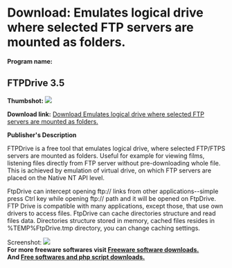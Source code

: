 # Download: Emulates logical drive where selected FTP servers are mounted as folders.

**Program name:**

## FTPDrive 3.5

  
**Thumbshot:** ![](http://www.freewarefiles.com/screenshot/ftpdrive_md.gif)   
  
**Download link:** [Download Emulates logical drive where selected FTP servers are mounted as folders.](http://freesoftwares.boysofts.com/FTPDrive_program_23097.html)  
  


**Publisher's Description**  
  


FTPDrive is a free tool that emulates logical drive, where selected FTP/FTPS servers are mounted as folders. Useful for example for viewing films, listening files directly from FTP server without pre-downloading whole file. This is achieved by emulation of virtual drive, on which FTP servers are placed on the Native NT API level. 

FtpDrive can intercept opening ftp:// links from other applications--simple press Ctrl key while opening ftp:// path and it will be opened on FtpDrive. FTP Drive is compatible with many applications, except those, that use own drivers to access files. FtpDrive can cache directories structure and read files data. Directories structure stored in memory, cached files resides in %TEMP%FtpDrive.tmp directory, you can change caching settings.

  
  
Screenshot: ![](http://www.freewarefiles.com/screenshot/ftpdrive.gif)   
**For more freeware softwares visit [Freeware software downloads.](http://freesoftwares.boysofts.com/)**   
**And [Free softwares and php script downloads.](http://www.boysofts.com/)**
